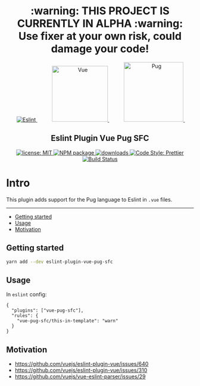 <h1 align="center">
:warning: THIS PROJECT IS CURRENTLY IN ALPHA :warning:<br>
Use fixer at your own risk, could damage your code!
</h1>

<p align="center">
  &nbsp;&nbsp;&nbsp;&nbsp;
  <a href="https://eslint.org" target="_blank">
    <img alt="Eslint" src="https://avatars.githubusercontent.com/u/6019716?s=160&v=4">
  </a>
  &nbsp;&nbsp;&nbsp;&nbsp;
  &nbsp;&nbsp;&nbsp;&nbsp;
  <a href="https://vuejs.org" target="_blank">
    <img alt="Vue" src="https://vuejs.org/images/logo.svg" height="150">
  </a>
  &nbsp;&nbsp;&nbsp;&nbsp;
  &nbsp;&nbsp;&nbsp;&nbsp;
  <a href="https://pugjs.org" target="_blank">
    <img alt="Pug" src="https://cdn.rawgit.com/pugjs/pug-logo/eec436cee8fd9d1726d7839cbe99d1f694692c0c/SVG/pug-final-logo-_-colour-128.svg" height="160">
  </a>
  &nbsp;&nbsp;&nbsp;&nbsp;
</p>

<h2 align="center">Eslint Plugin Vue Pug SFC</h2>

<p align="center">
  <a href="https://github.com/Shinigami92/eslint-plugin-vue-pug-sfc/blob/main/LICENSE">
    <img alt="license: MIT" src="https://img.shields.io/github/license/Shinigami92/eslint-plugin-vue-pug-sfc.svg?style=flat-square">
  </a>
  <a href="https://www.npmjs.com/package/eslint-plugin-vue-pug-sfc" target="_blank">
    <img alt="NPM package" src="https://img.shields.io/npm/v/eslint-plugin-vue-pug-sfc.svg?style=flat-square">
  </a>
  <a href="https://www.npmjs.com/package/eslint-plugin-vue-pug-sfc" target="_blank">
    <img alt="downloads" src="https://img.shields.io/npm/dt/eslint-plugin-vue-pug-sfc.svg?style=flat-square">
  </a>
  <a href="https://prettier.io" target="_blank">
    <img alt="Code Style: Prettier" src="https://img.shields.io/badge/code_style-prettier-ff69b4.svg?style=flat-square">
  </a>
  <a href="https://github.com/Shinigami92/eslint-plugin-vue-pug-sfc/actions/workflows/ci.yml">
    <img alt="Build Status" src="https://github.com/Shinigami92/eslint-plugin-vue-pug-sfc/actions/workflows/ci.yml/badge.svg?branch=main">
  </a>
</p>

# Intro

This plugin adds support for the Pug language to Eslint in `.vue` files.

---

- [Getting started](#getting-started)
- [Usage](#usage)
- [Motivation](#motivation)

## Getting started

```bash
yarn add --dev eslint-plugin-vue-pug-sfc
```

## Usage

In `eslint` config:

```jsonc
{
  "plugins": ["vue-pug-sfc"],
  "rules": {
    "vue-pug-sfc/this-in-template": "warn"
  }
}
```

## Motivation

- https://github.com/vuejs/eslint-plugin-vue/issues/640
- https://github.com/vuejs/eslint-plugin-vue/issues/310
- https://github.com/vuejs/vue-eslint-parser/issues/29
